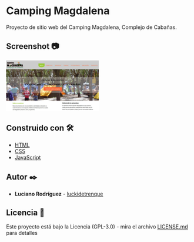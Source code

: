 # Camping Magdalena

Proyecto de sitio web del Camping Magdalena, Complejo de Cabañas.


## Screenshot 📷

<img src="assets/images/screenshot.jpg" alt="Camping Magdalena, Complejo de Cabañas" title="Camping Magdalena, Complejo de Cabañas" width="50%" height="50%">


## Construido con 🛠️

* [HTML](https://developer.mozilla.org/es/docs/Web/HTML)
* [CSS](https://developer.mozilla.org/es/docs/Web/CSS)
* [JavaScript](https://developer.mozilla.org/es/docs/Learn/JavaScript)

## Autor ✒️

* **Luciano Rodríguez** - [luckidetrenque](https://github.com/luckidetrenque)

## Licencia 📄

Este proyecto está bajo la Licencia (GPL-3.0) - mira el archivo [LICENSE.md](LICENSE.md) para detalles